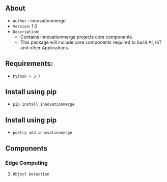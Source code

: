 ## About
- `Author` : innovationmerge
- `Version`: 1.0
- `Description`: 
    - Contains innovationmerge projects core components. 
    - This package will include core components required to build AI, IoT and other Applications.

## Requirements: 
- `Python > 3.7`

## Install using pip
- `pip install innovationmerge`

## Install using pip
- `poetry add innovationmerge`

## Components

### Edge Computing
1. `Object Detection`